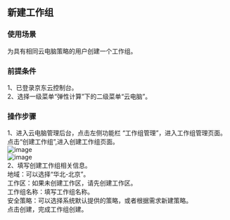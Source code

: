 ## 新建工作组
### 使用场景
为具有相同云电脑策略的用户创建一个工作组。<br>
### 前提条件
1、已登录京东云控制台。<br>
2、选择一级菜单“弹性计算”下的二级菜单“云电脑”。<br>
### 操作步骤
1、进入云电脑管理后台，点击左侧功能栏  “工作组管理”，进入工作组管理页面。点击“创建工作组”,进入创建工作组页面。<br>
![image](https://user-images.githubusercontent.com/103625856/172800685-4bd23fca-fbfe-43e1-9bda-70f7e56da5cc.png)<br>
![image](https://user-images.githubusercontent.com/103625856/172800884-74169629-f011-4b7c-aaa0-edd8616a71cb.png)<br>
2、填写创建工作组相关信息。<br>
地域：可以选择“华北-北京”。<br>
工作区：如果未创建工作区，请先创建工作区。<br>
工作组名称：填写工作组名称。<br>
安全策略：可以选择系统默认提供的策略，或者根据需求新建策略。<br>
点击创建，完成工作组创建。<br>
